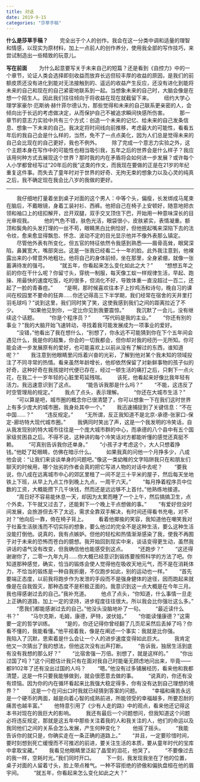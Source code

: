 ```yaml
---
title: 对话
date: 2019-9-15
categories: "莎草手稿"
---
```


**什么是莎草手稿？**
&#8194;&#8194;&#8194;&#8194;完全出于个人的创作。我会在这一分类中调和适量的理智和情感，以现实为原材料，加上一点前人的创作养分，使用我全部的写作技巧，来尝试制造出一些精致的玩意儿。

**写在前面**
&#8194;&#8194;&#8194;&#8194;为什么起意要写关于未来自己的短篇？还是看到《自控力》中的一个章节，论证人类会选择即刻收益而放弃长远但较丰厚的收益的原因，是我们的前额皮质还没有进化到能对无法接触到的、遥远的收益产生反应，还没有进化到能将未来的自己和现在的自己紧密地联系到一起。当想象未来的自己时，大脑会像是在想一个陌生人。因此我们往往倾向于将收益在现在就截留下来。
&#8194;&#8194;&#8194;&#8194;纽约大学心理学家豪尔·厄斯纳·赫什菲尔德认为，那些觉得和未来的自己联系更亲密的人，会倾向出于长远的考虑做决定，从而保护自己不被追求瞬间快感所伤害。
&#8194;&#8194;&#8194;&#8194;那一章节的意志力实验中共有三个方式：创造一个未来的记忆、给未来的自己发条信息、想象一下未来的自己。我决定将时间线向前推移，考虑最大的可能性，看看五年后的我自己会是什么样的，当然，免不了一点点美化，因为人们总是觉得未来的自己会比现在的自己更好，我也不例外。
&#8194;&#8194;&#8194;&#8194;除了完成一个意志力实验之外，这个主题本身在写作中的可能性也相当吸引我，五年之后的世界会是什么样子？我应该用何种方式去展现这个世界？那时我的内在矛盾将会如何进一步发展？或许每个人小学都曾经写过“20年后的我”这类的作文，而我现在要做的正是在21岁的年纪重复这件事。而失去了童年时对于世界的好奇、无拘无束的想象力以及心灵的纯真之后，我不确定现在我会比八岁的我做的更好。

---

&#8194;&#8194;&#8194;&#8194;我仔细地打量着坐到桌子对面的这个男人：中等个头，偏瘦，长发绑成马尾束在脑后，不戴眼镜，身着工装衬衫、西裤。他把自己在椅子上安顿好，随意地把衣领和袖口上的纽扣解开，岔开双腿，双手交叉顶住下巴，开始用一种意味深长的目光审视我。
&#8194;&#8194;&#8194;&#8194;他的气色不错，肤色光洁，眼袋很小，皮肤紧实，表情凝重。额顶和鬓角的头发打理的一丝不苟，眼睛黑白比例恰好，但他抿起嘴来深陷下去的法令纹，愈来愈显得飘忽、怀念、波动不定的目光显示他并不像外表那么镇定。
&#8194;&#8194;&#8194;&#8194;尽管他外表有所变化，但五官的特征依然令我感到熟悉——眉骨高耸，眼窝深陷，鼻翼宽大，嘴部突出。这是一张我已经看二十一年的脸。此外我注意到，他裸露出来的小臂意外地粗壮。他将自己的身体前倾，坐在那里，全身紧绷，就像一张蓄满待发的强弓。
&#8194;&#8194;&#8194;&#8194;“就五年，你看起来怎么变化如此之大？” 
&#8194;&#8194;&#8194;&#8194;“想想五年之前的你在干什么呢？你留寸头，穿统一制服，每天像工蚁一样规律生活，早起、跑操、用最快的速度吃饭，吃的很多，但消化不好，导致体重一直没超过一百二，还起了一脸的青春痘。”
&#8194;&#8194;&#8194;&#8194;“是啊，那时候喜欢往本子上抄鸡汤和诗句，晚自习的课间在校园里不要命的狂奔……你还记得高三下半学期，我们经常在宿舍的天井里打羽毛球吗？”说到这里，我们同时笑了笑，这使我感到我们之间的距离拉近了不少。
&#8194;&#8194;&#8194;&#8194;“如果他见到你，一定比你见到我要震惊。”
&#8194;&#8194;&#8194;&#8194;我沉默了一会儿，没有继续这个话题。
&#8194;&#8194;&#8194;&#8194;“你是个程序员？”
&#8194;&#8194;&#8194;&#8194;“写代码是我的主业。”
&#8194;&#8194;&#8194;&#8194;“你还有别的事业？”我的大脑开始飞速转动，寻找着我可能发展成为一项事业的爱好。
&#8194;&#8194;&#8194;&#8194;“没错，”他看出了我在想什么，“别想了，你永远不可能猜到你在下个五年间会遇见什么，我是你的超集，你会的一切我都会，但你却对我的经历一无所知。你可能会进一步发展原有的爱好，也可能喜欢上以前从没有了解过的东西，谁知道呢？”
&#8194;&#8194;&#8194;&#8194;我注意到他眼睛里闪烁着兴奋的光彩，了解到他对某个我未知的领域投注了不同寻常的热情。看来虽然年龄增长，他却依然保留了对新鲜事物的孩子似的好奇，这种好奇在我孩提时代便已存在，经过一顿生活的痛打之后，只剩下一点火花，在我二十一岁年轻的心脏里苟延残喘。
&#8194;&#8194;&#8194;&#8194;该死，他看起来好像比我年轻有活力。我迅速意识到了这点。
&#8194;&#8194;&#8194;&#8194;“能告诉我那是什么吗？”
&#8194;&#8194;&#8194;&#8194;“不能，这违反了时空管理局的规定。”
&#8194;&#8194;&#8194;&#8194;我点了点头，表示理解。
&#8194;&#8194;&#8194;&#8194;“你还在大城市生活？”
&#8194;&#8194;&#8194;&#8194;“可以算是吧，城市圈的概念你已很清楚了，你可以想象一下在我们这时世界上有多少庞大的城市圈，我身处其中一个。”
&#8194;&#8194;&#8194;&#8194;我迅速捕捉到了关键信息：“不在中国……？”
&#8194;&#8194;&#8194;&#8194;“违反规定。”
&#8194;&#8194;&#8194;&#8194;“无所谓，反正我知道不是北京-承德-张家口-保定-廊坊特大现代城市圈。”
&#8194;&#8194;&#8194;&#8194;我俩同时笑出了声，这是一个我发明的冷笑话，自从我发现别的特大城市往往是一个庞大城市群的中心，而承德的八个县中有五个国家级贫困县之后。不得不说，这种讲的每个冷笑话对方都能听懂的感觉还真挺不赖。
&#8194;&#8194;&#8194;&#8194;“可真别告诉我你还单身。”
&#8194;&#8194;&#8194;&#8194;“小孩子才考虑这个，大人只想着挣钱。”他眨了眨眼睛，仿佛在暗示什么。
&#8194;&#8194;&#8194;&#8194;如果我真的问他一个月挣多少，八成他会说：“让我们来谈谈单身的问题吧。”像这一类幼稚的文字陷阱我只在和朋友们聊天的时候用，哪个拙劣的作者会真的把它写进人物的对话中去呢？
&#8194;&#8194;&#8194;&#8194;“要我说，你八成在远离城市中心的郊区里租了一间不足三十平米的屋子，然后每天坐地铁上下班，从早上九点工作到晚上九点，一周干六天。”
&#8194;&#8194;&#8194;&#8194;“每月挣着程序员中位数的工资，大概能攒下几千块钱，然而还是远远够不上首付。”他熟练地接道。
&#8194;&#8194;&#8194;&#8194;“周日好不容易能休息一天，却因为太累而睡了一个上午，然后搞搞卫生，点个外卖，下午就又过去了，还能剩下一个晚上干点想做的事。”
&#8194;&#8194;&#8194;&#8194;“有爱好但没时间发展，会旅游但去不了太远，需求全靠双手解决，有时间还得看书充电，对不对？”他向后一靠，倚在椅子背上。
&#8194;&#8194;&#8194;&#8194;看着他揶揄的笑容，我知道他在嘲笑我对于社畜生活肤浅而不切实际的想象，要么他过的完全不是这种生活，要么这种生活没能打倒他。说真的，我有点嫉妒。但他的轻松和热情渐渐感染了我，使我不再囿于对于未来的恐怖而苍白的臆想。我开始回到现实中来，谈话变得更生动，虽然我讲话的语气没有改变，但我确信他也能感受到这点。
&#8194;&#8194;&#8194;&#8194;“还跑步？”
&#8194;&#8194;&#8194;&#8194;“这还得谢谢你了，二零一九年九月……你大概已经意识到锻炼要按照科学的方法了吧。你知道那种感觉，确实，恰当的锻炼会使人觉得他在吸收天地元气，而不是在消耗体力，不恰当的锻炼是一种自我折磨，不仅跑步如此，别的运动也一样。”
&#8194;&#8194;&#8194;&#8194;“首先要端正态度，以前我将跑步作为发泄的手段而不是强身健体的途径，因而跑起来就像是在自我毁灭，那种态度不是积极正面的。我意识到这一点大概是在今年三月。我也得感谢过去的自己。”我补充道。
&#8194;&#8194;&#8194;&#8194;他点了点头，“你知道，什么事情一旦走上正确的道路，加上一定的坚持，进步程度往往很大。所以我会比你强壮这么多。”
&#8194;&#8194;&#8194;&#8194;“愿我们都能感谢过去的自己。”他没头没脑地补了一句。
&#8194;&#8194;&#8194;&#8194;“最近读什么书？”
&#8194;&#8194;&#8194;&#8194;“马尔克斯，毛姆，康德，萨特，波伏娃。”
&#8194;&#8194;&#8194;&#8194;“你能读懂康德？”这需要一定的哲学训练。
&#8194;&#8194;&#8194;&#8194;“是的，你还记得你曾经翻了几页尼采然后丢掉了吗？你看不懂的，我能看懂。”他平视着我，像是在阐述一个事实：我就是比你强。
&#8194;&#8194;&#8194;&#8194;我陷入了沉默，思索着是什么会让一个人的进步速度变得如此巨大。
&#8194;&#8194;&#8194;&#8194;我肯定他又一次猜出了我的想法，但他这次没有出声打断。
&#8194;&#8194;&#8194;&#8194;“告诉我，独居生活到底有没有我想的那么好？”
&#8194;&#8194;&#8194;&#8194;“比宿舍强一万倍。别想了，就是这样的。”
&#8194;&#8194;&#8194;&#8194;“你出过国了吗？”这个问题估计我只有在面对我自己时能毫无顾虑地问出来，毕竟——都9102年了还有没出过国的人吗？
&#8194;&#8194;&#8194;&#8194;“嗯。”他没有过多铺展经历，看来他和我都清楚，这是一件只要我能够做到，就会很愿意去做的事。
&#8194;&#8194;&#8194;&#8194;“说真的，你还有没有烦恼。因为你的内在循环看起来比我强大稳定得多，你有没有达到自己理想的境界？”
&#8194;&#8194;&#8194;&#8194;这是一个在问出口时我就已经猜到答案的问题。
&#8194;&#8194;&#8194;&#8194;“幸福和痛苦永远是一个硬币的两面，越是向着心智的成熟前进，所能领受的幸福越多，所要忍耐的痛苦也越丰富。”
&#8194;&#8194;&#8194;&#8194;他特意引用了《少有人走的路》中的观点，看来他还记得这本书对现在的我巨大的影响。
&#8194;&#8194;&#8194;&#8194;我还有最后一个问题想问，但我知道这个问题必将违反规定，那就是这五年中那些关注着我的人和我关注的人，他们的命运以及我同他们之间的关系会怎么发展，产生何种变化？
&#8194;&#8194;&#8194;&#8194;他摇了摇头。
&#8194;&#8194;&#8194;&#8194;“我能告诉你的就只是，你确实走在一条正确的道路上。”
&#8194;&#8194;&#8194;&#8194;“并且，一定要珍惜时间，要时刻想到死亡缓慢而不可推迟的前进，要关注生活的本质，要从童年时代的宝库中拿取宝藏。”
&#8194;&#8194;&#8194;&#8194;我看见他眼睛里泛起了晶莹的泪花，他哭了。
&#8194;&#8194;&#8194;&#8194;“不要像过去的我一样，空耗时光。”我们同时开口。
&#8194;&#8194;&#8194;&#8194;下一刻，我发现我坐在了他的位置，桌子对面的人留着寸头，脸上带点稚气。一种不容拒绝的骄傲和偏执盘桓在他的眉宇间。
&#8194;&#8194;&#8194;&#8194;“就五年，你看起来怎么变化如此之大？” 